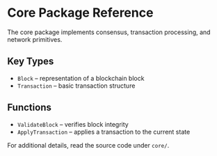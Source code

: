 # Core Package Reference

The core package implements consensus, transaction processing, and network primitives.

## Key Types
- `Block` – representation of a blockchain block
- `Transaction` – basic transaction structure

## Functions
- `ValidateBlock` – verifies block integrity
- `ApplyTransaction` – applies a transaction to the current state

For additional details, read the source code under `core/`.
